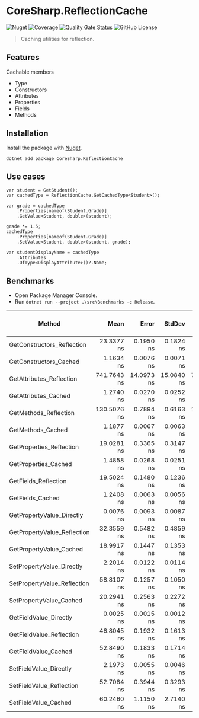 # CoreSharp.ReflectionCache

[![Nuget](https://img.shields.io/nuget/v/CoreSharp.ReflectionCache)](https://www.nuget.org/packages/CoreSharp.ReflectionCache/)
[![Coverage](https://sonarcloud.io/api/project_badges/measure?project=efthymios-ks_CoreSharp.ReflectionCache&metric=coverage)](https://sonarcloud.io/summary/new_code?id=efthymios-ks_CoreSharp.ReflectionCache)
[![Quality Gate Status](https://sonarcloud.io/api/project_badges/measure?project=efthymios-ks_CoreSharp.ReflectionCache&metric=alert_status)](https://sonarcloud.io/summary/new_code?id=efthymios-ks_CoreSharp.ReflectionCache)
![GitHub License](https://img.shields.io/github/license/efthymios-ks/CoreSharp.ReflectionCache)

> Caching utilities for reflection.

## Features
Cachable members
- Type
- Constructors
- Attributes
- Properties
- Fields
- Methods

## Installation
Install the package with [Nuget](https://www.nuget.org/packages/CoreSharp.ReflectionCache/).  
```
dotnet add package CoreSharp.ReflectionCache
```

## Use cases
```CSharp
var student = GetStudent();
var cachedType = ReflectionCache.GetCachedType<Student>();

var grade = cachedType
    .Properties[nameof(Student.Grade)]
    .GetValue<Student, double>(student);

grade *= 1.5;
cachedType
    .Properties[nameof(Student.Grade)]
    .SetValue<Student, double>(student, grade);

var studentDisplayName = cachedType
    .Attributes
    .OfType<DisplayAttribute>()?.Name;
```

## Benchmarks
- Open Package Manager Console.
- Run `dotnet run --project .\src\Benchmarks -c Release`.

| Method                            | Mean        | Error      | StdDev     | Median      | Completed Work Items | Lock Contentions | Gen0   | Allocated native memory | Native memory leak | Allocated |
|---------------------------------- |------------:|-----------:|-----------:|------------:|---------------------:|-----------------:|-------:|------------------------:|-------------------:|----------:|
| GetConstructors_Reflection        |  23.3377 ns |  0.1950 ns |  0.1824 ns |  23.4375 ns |                    - |                - | 0.0038 |                       - |                  - |      32 B |
| GetConstructors_Cached            |   1.1634 ns |  0.0076 ns |  0.0071 ns |   1.1596 ns |                    - |                - |      - |                       - |                  - |         - |
| GetAttributes_Reflection          | 741.7643 ns | 14.0973 ns | 15.0840 ns | 736.0519 ns |                    - |                - | 0.0610 |                       - |                  - |     512 B |
| GetAttributes_Cached              |   1.2740 ns |  0.0270 ns |  0.0252 ns |   1.2728 ns |                    - |                - |      - |                       - |                  - |         - |
| GetMethods_Reflection             | 130.5076 ns |  0.7894 ns |  0.6163 ns | 130.3080 ns |                    - |                - | 0.0229 |                       - |                  - |     192 B |
| GetMethods_Cached                 |   1.1877 ns |  0.0067 ns |  0.0063 ns |   1.1843 ns |                    - |                - |      - |                       - |                  - |         - |
| GetProperties_Reflection          |  19.0281 ns |  0.3365 ns |  0.3147 ns |  19.0604 ns |                    - |                - | 0.0038 |                       - |                  - |      32 B |
| GetProperties_Cached              |   1.4858 ns |  0.0268 ns |  0.0251 ns |   1.4759 ns |                    - |                - |      - |                       - |                  - |         - |
| GetFields_Reflection              |  19.5024 ns |  0.1480 ns |  0.1236 ns |  19.5148 ns |                    - |                - | 0.0038 |                       - |                  - |      32 B |
| GetFields_Cached                  |   1.2408 ns |  0.0063 ns |  0.0056 ns |   1.2386 ns |                    - |                - |      - |                       - |                  - |         - |
| GetPropertyValue_Directly         |   0.0076 ns |  0.0093 ns |  0.0087 ns |   0.0054 ns |                    - |                - |      - |                       - |                  - |         - |
| GetPropertyValue_Reflection       |  32.3559 ns |  0.5482 ns |  0.4859 ns |  32.1239 ns |                    - |                - |      - |                       - |                  - |         - |
| GetPropertyValue_Cached           |  18.9917 ns |  0.1447 ns |  0.1353 ns |  19.0575 ns |                    - |                - |      - |                       - |                  - |         - |
| SetPropertyValue_Directly         |   2.2014 ns |  0.0122 ns |  0.0114 ns |   2.2092 ns |                    - |                - |      - |                       - |                  - |         - |
| SetPropertyValue_Reflection       |  58.8107 ns |  0.1257 ns |  0.1050 ns |  58.8707 ns |                    - |                - |      - |                       - |                  - |         - |
| SetPropertyValue_Cached           |  20.2941 ns |  0.2563 ns |  0.2272 ns |  20.3702 ns |                    - |                - |      - |                       - |                  - |         - |
| GetFieldValue_Directly            |   0.0025 ns |  0.0015 ns |  0.0012 ns |   0.0022 ns |                    - |                - |      - |                       - |                  - |         - |
| GetFieldValue_Reflection          |  46.8045 ns |  0.1932 ns |  0.1613 ns |  46.7894 ns |                    - |                - |      - |                       - |                  - |         - |
| GetFieldValue_Cached              |  52.8490 ns |  0.1833 ns |  0.1714 ns |  52.8802 ns |                    - |                - |      - |                       - |                  - |         - |
| SetFieldValue_Directly            |   2.1973 ns |  0.0055 ns |  0.0046 ns |   2.1983 ns |                    - |                - |      - |                       - |                  - |         - |
| SetFieldValue_Reflection          |  52.7084 ns |  0.3944 ns |  0.3293 ns |  52.7028 ns |                    - |                - |      - |                       - |                  - |         - |
| SetFieldValue_Cached              |  60.2460 ns |  1.1150 ns |  2.7140 ns |  59.4208 ns |                    - |                - |      - |                       - |                  - |         - |